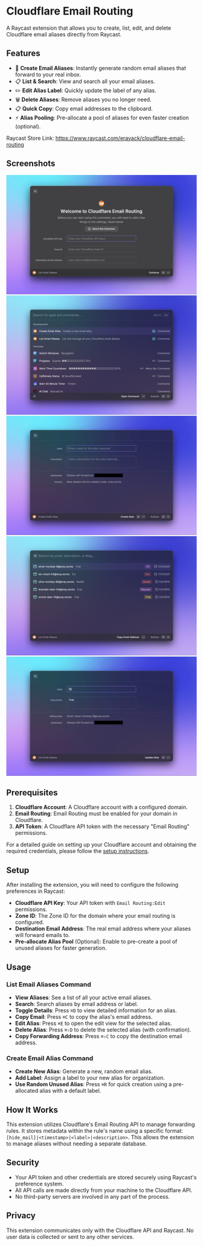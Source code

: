 # Cloudflare Email Routing

A Raycast extension that allows you to create, list, edit, and delete Cloudflare email aliases directly from Raycast. 

## Features

- 📧 **Create Email Aliases**: Instantly generate random email aliases that forward to your real inbox.
- 📋 **List & Search**: View and search all your email aliases.
- ✏️ **Edit Alias Label**: Quickly update the label of any alias.
- 🗑️ **Delete Aliases**: Remove aliases you no longer need.
- 📋 **Quick Copy**: Copy email addresses to the clipboard.
- ⚡️ **Alias Pooling**: Pre-allocate a pool of aliases for even faster creation (optional).

Raycast Store Link: https://www.raycast.com/erayack/cloudflare-email-routing

## Screenshots

![Onboarding](./metadata/cloudflare-email-routing-1.png)
![Commands](./metadata/cloudflare-email-routing-2.png)
![Create Email Alias](./metadata/cloudflare-email-routing-3.png)
![List Email Alias](./metadata/cloudflare-email-routing-4.png)
![Edit Email Alias](./metadata/cloudflare-email-routing-5.png)


## Prerequisites

1.  **Cloudflare Account**: A Cloudflare account with a configured domain.
2.  **Email Routing**: Email Routing must be enabled for your domain in Cloudflare.
3.  **API Token**: A Cloudflare API token with the necessary "Email Routing" permissions.

For a detailed guide on setting up your Cloudflare account and obtaining the required credentials, please follow the [setup instructions](https://github.com/webmonch/hide-my-mail-cloudflare/blob/main/SETUP.md).

## Setup

After installing the extension, you will need to configure the following preferences in Raycast:

-   **Cloudflare API Key**: Your API token with `Email Routing:Edit` permissions.
-   **Zone ID**: The Zone ID for the domain where your email routing is configured.
-   **Destination Email Address**: The real email address where your aliases will forward emails to.
-   **Pre-allocate Alias Pool** (Optional): Enable to pre-create a pool of unused aliases for faster generation.

## Usage

### List Email Aliases Command

-   **View Aliases**: See a list of all your active email aliases.
-   **Search**: Search aliases by email address or label.
-   **Toggle Details**: Press `⌘D` to view detailed information for an alias.
-   **Copy Email**: Press `⌘C` to copy the alias's email address.
-   **Edit Alias**: Press `⌘E` to open the edit view for the selected alias.
-   **Delete Alias**: Press `⌘⇧D` to delete the selected alias (with confirmation).
-   **Copy Forwarding Address**: Press `⌘⇧C` to copy the destination email address.

### Create Email Alias Command

-   **Create New Alias**: Generate a new, random email alias.
-   **Add Label**: Assign a label to your new alias for organization.
-   **Use Random Unused Alias**: Press `⌘R` for quick creation using a pre-allocated alias with a default label.

## How It Works

This extension utilizes Cloudflare's Email Routing API to manage forwarding rules. It stores metadata within the rule's name using a specific format: `[hide_mail]|<timestamp>|<label>|<description>`. This allows the extension to manage aliases without needing a separate database.

## Security

-   Your API token and other credentials are stored securely using Raycast's preference system.
-   All API calls are made directly from your machine to the Cloudflare API.
-   No third-party servers are involved in any part of the process.

## Privacy

This extension communicates only with the Cloudflare API and Raycast. No user data is collected or sent to any other services.